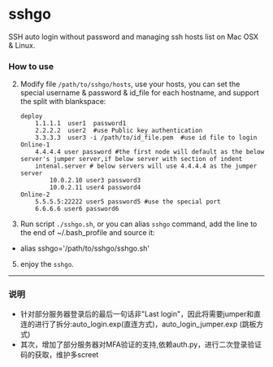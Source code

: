 sshgo
=====================
SSH auto login without password and managing ssh hosts list on Mac OSX & Linux.
### How to use
2. Modify file `/path/to/sshgo/hosts`, use your hosts, you can set the special username & password & id_file for each hostname, and support the split with blankspace:

    ```
    deploy
        1.1.1.1  user1  password1
        2.2.2.2  user2  #use Public key authentication
        3.3.3.3  user3 -i /path/to/id_file.pem  #use id file to login
    Online-1
        4.4.4.4 user password #the first node will default as the below server's jumper server,if below server with section of indent
        intenal.server # below servers will use 4.4.4.4 as the jumper server
            10.0.2.10 user3 password3
            10.0.2.11 user4 password4
    Online-2
        5.5.5.5:22222 user5 password5 #use the special port
        6.6.6.6 user6 password6
    ```
4. Run script `./sshgo.sh`, or you can alias `sshgo` command, add the line to the end of ~/.bash_profile and source it:
 * alias sshgo='/path/to/sshgo/sshgo.sh'
5. enjoy the `sshgo`.

-----
### 说明
* 针对部分服务器登录后的最后一句话非"Last login"，因此将需要jumper和直连的进行了拆分:auto_login.exp(直连方式)，auto_login_jumper.exp (跳板方式)
* 其次，增加了部分服务器对MFA验证的支持,依赖auth.py，进行二次登录验证码的获取，维护多screet

